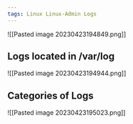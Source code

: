 ```yaml
---
tags: Linux Linux-Admin Logs
---
```


![[Pasted image 20230423194849.png]]

## Logs located in /var/log
![[Pasted image 20230423194944.png]]

## Categories of Logs
![[Pasted image 20230423195023.png]]

